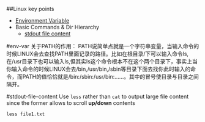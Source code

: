 ##Linux key points

* [Environment Variable](#env-var)
* Basic Commands & Dir Hierarchy
  * [stdout file content](#stdout-file-content)

#env-var
关于PATH的作用：
PATH说简单点就是一个字符串变量，当输入命令的时候LINUX会去查找PATH里面记录的路径。比如在根目录/下可以输入命令ls,在/usr目录下也可以输入ls,但其实ls这个命令根本不在这个两个目录下，事实上当你输入命令的时候LINUX会去/bin,/usr/bin,/sbin等目录下面去找你此时输入的命令，而PATH的值恰恰就是/bin:/sbin:/usr/bin:……。其中的冒号使目录与目录之间隔开。

#stdout-file-content
Use `less` rather than `cat` to output large file content since the former allows to scroll **up/down** contents
```Shell
less file1.txt
```
